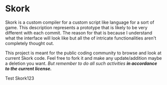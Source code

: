 # Skork
Skork is a custom compiler for a custom script like language for a sort of game.
This description represents a prototype that is likely to be very different with 
each commit. The reason for that is because I understand what the interface will
look like but all the of intricate functionalities aren't completely thought out.

This project is meant for the public coding community to browse and look at
current Skork code. Feel free to fork it and make any update/addition maybe
a deletion you want. *But remember to do all such activities **in accordance
to the current license.***

Test Skork123
